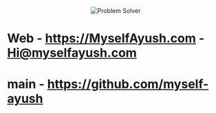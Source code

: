 <div align="center">
  <img src="https://readme-typing-svg.demolab.com?font=Iosevka&weight=700&size=45&pause=1000&color=FFFFFF&center=true&vCenter=true&width=435&lines=Problem+Solver" alt="Problem Solver" />
</div>



# Web - https://MyselfAyush.com  - Hi@myselfayush.com </br>

# main - https://github.com/myself-ayush
